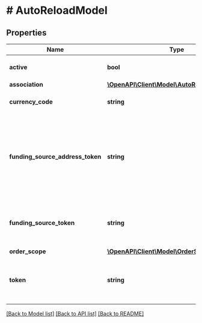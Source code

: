 # # AutoReloadModel

## Properties

Name | Type | Description | Notes
------------ | ------------- | ------------- | -------------
**active** | **bool** | Specifies whether the auto reload is active.  Only one auto reload per level, per object, can be active. | [optional] [default to true]
**association** | [**\OpenAPI\Client\Model\AutoReloadAssociation**](AutoReloadAssociation.md) |  | [optional]
**currency_code** | **string** | Three-digit link:https://www.iso.org/iso-4217-currency-codes.html[ISO 4217 currency code, window&#x3D;\&quot;_blank\&quot;]. |
**funding_source_address_token** | **string** | Unique identifier of the funding source address to use for this auto reload.  If your funding source is an ACH account, then a &#x60;funding_source_address_token&#x60; is not required. If your funding source is a payment card, you must have at least one funding source address in order to create a GPA order.  Send a &#x60;GET&#x60; request to &#x60;/fundingsources/addresses/user/{user_token}&#x60; to retrieve address tokens for a user.  Send a &#x60;GET&#x60; request to &#x60;/fundingsources/addresses/business/{business_token}&#x60; to retrieve address tokens for a business. | [optional]
**funding_source_token** | **string** | Unique identifier of the funding source to use for this auto reload.  Send a &#x60;GET&#x60; request to &#x60;/fundingsources/user/{user_token}&#x60; to retrieve funding source tokens for a user.  Send a &#x60;GET&#x60; request to &#x60;/fundingsources/business/{business_token}&#x60; to retrieve funding source tokens for a business. | [optional]
**order_scope** | [**\OpenAPI\Client\Model\OrderScope**](OrderScope.md) |  |
**token** | **string** | Unique identifier of the auto reload.  If you do not include a token, the system will generate one automatically. This token is necessary for use in other API calls, so we recommend that rather than let the system generate one, you use a simple string that is easy to remember. This value cannot be updated. | [optional]

[[Back to Model list]](../../README.md#models) [[Back to API list]](../../README.md#endpoints) [[Back to README]](../../README.md)
